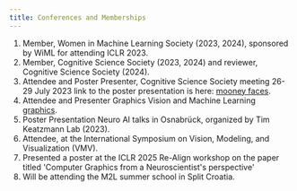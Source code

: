 ```yaml
---
title: Conferences and Memberships
---
```


1. Member, Women in Machine Learning Society (2023, 2024), sponsored by WiML for attending ICLR 2023. 
2. Member, Cognitive Science Society (2023, 2024) and reviewer, Cognitive Science Society (2024).
3. Attendee and Poster Presenter, Cognitive Science Society meeting 26-29 July 2023 link to the poster presentation is here: [mooney faces](https://underline.io/lecture/80566-perception-of-mooney-faces-extreme-generalization-through-inverse-renderingquestion).
4. Attendee and Presenter Graphics Vision and Machine Learning [graphics](https://vmv2023.cg.cs.tu-bs.de).
5. Poster Presentation Neuro AI talks in Osnabrück, organized by Tim Keatzmann Lab (2023).
6. Attendee, at the International Symposium on Vision, Modeling, and Visualization (VMV).
7. Presented a poster at the ICLR 2025 Re-Align workshop on the paper titled 'Computer Graphics from a Neuroscientist's perspective'
8. Will be attending the M2L summer school in Split Croatia. 

